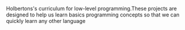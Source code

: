 Holbertons's curriculum for low-level programming.These projects are designed to help us learn basics programming concepts so that we can quickly learn any other language
